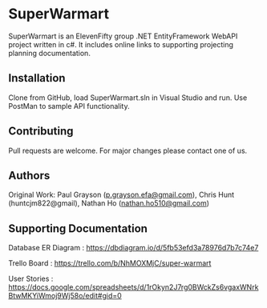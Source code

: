 # SuperWarmart
SuperWarmart is an ElevenFifty group .NET EntityFramework WebAPI project written in c#. It includes online links to supporting projecting planning documentation.

## Installation

Clone from GitHub, load SuperWarmart.sln in Visual Studio and run. Use PostMan to sample API functionality.

## Contributing

Pull requests are welcome. For major changes please contact one of us.

## Authors

Original Work: Paul Grayson (p.grayson.efa@gmail.com), Chris Hunt (huntcjm822@gmail), Nathan Ho (nathan.ho510@gmail.com)

## Supporting Documentation

Database ER Diagram : https://dbdiagram.io/d/5fb53efd3a78976d7b7c74e7

Trello Board : https://trello.com/b/NhMOXMjC/super-warmart 

User Stories : https://docs.google.com/spreadsheets/d/1rOkyn2J7rg0BWckZs6vgaxWNrkBtwMKYiWmoj9Wj58o/edit#gid=0
